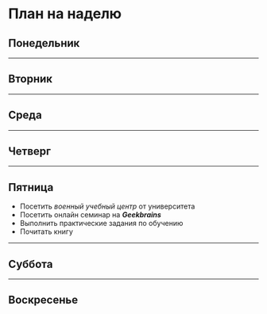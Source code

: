 # План на наделю

## **Понедельник**


---
## **Вторник**


---
## **Среда**

---
## **Четверг**


---
## **Пятница**
+ Посетить *военный учебный центр* от университета
+ Посетить онлайн семинар на __*Geekbrains*__
+ Выполнить практические задания по обучению
+ Почитать книгу

---
## **Суббота**


---
## **Воскресенье**